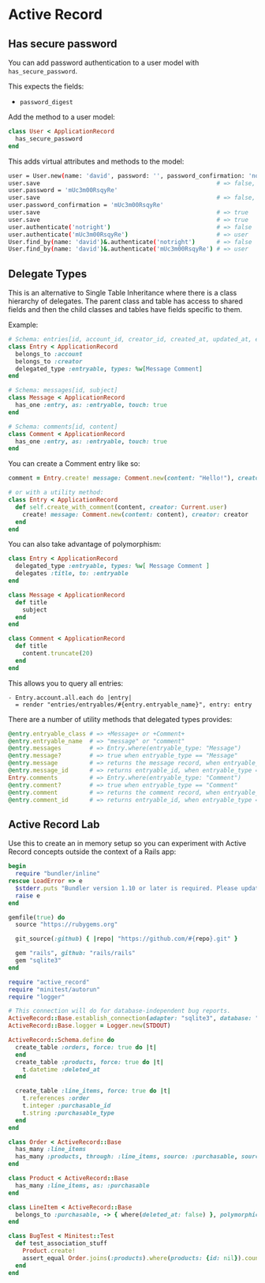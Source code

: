 # Active Record

## Has secure password

You can add password authentication to a user model with `has_secure_password`.

This expects the fields:

* `password_digest`

Add the method to a user model:

```ruby
class User < ApplicationRecord
  has_secure_password
end
```

This adds virtual attributes and methods to the model:

```bash
user = User.new(name: 'david', password: '', password_confirmation: 'nomatch')
user.save                                                  # => false, password required
user.password = 'mUc3m00RsqyRe'
user.save                                                  # => false, confirmation doesn't match
user.password_confirmation = 'mUc3m00RsqyRe'
user.save                                                  # => true
user.save                                                  # => true
user.authenticate('notright')                              # => false
user.authenticate('mUc3m00RsqyRe')                         # => user
User.find_by(name: 'david')&.authenticate('notright')      # => false
User.find_by(name: 'david')&.authenticate('mUc3m00RsqyRe') # => user
```

## Delegate Types

This is an alternative to Single Table Inheritance where there is a class hierarchy of delegates.  The parent class and table has access to shared fields and then the child classes and tables have fields specific to them.

Example:

```ruby
# Schema: entries[id, account_id, creator_id, created_at, updated_at, entryable_type, entryable_id]
class Entry < ApplicationRecord
  belongs_to :account
  belongs_to :creator
  delegated_type :entryable, types: %w[Message Comment]
end

# Schema: messages[id, subject]
class Message < ApplicationRecord
  has_one :entry, as: :entryable, touch: true
end

# Schema: comments[id, content]
class Comment < ApplicationRecord
  has_one :entry, as: :entryable, touch: true
end
```

You can create a Comment entry like so:

```ruby
comment = Entry.create! message: Comment.new(content: "Hello!"), creator: Current.user

# or with a utility method:
class Entry < ApplicationRecord
  def self.create_with_comment(content, creator: Current.user)
    create! message: Comment.new(content: content), creator: creator
  end
end
```

You can also take advantage of polymorphism:

```ruby
class Entry < ApplicationRecord
  delegated_type :entryable, types: %w[ Message Comment ]
  delegates :title, to: :entryable
end

class Message < ApplicationRecord
  def title
    subject
  end
end

class Comment < ApplicationRecord
  def title
    content.truncate(20)
  end
end
```

This allows you to query all entries:

```haml
- Entry.account.all.each do |entry|
  = render "entries/entryables/#{entry.entryable_name}", entry: entry
```

There are a number of utility methods that delegated types provides:

```ruby
@entry.entryable_class # => +Message+ or +Comment+
@entry.entryable_name  # => "message" or "comment"
@entry.messages        # => Entry.where(entryable_type: "Message")
@entry.message?        # => true when entryable_type == "Message"
@entry.message         # => returns the message record, when entryable_type == "Message", otherwise nil
@entry.message_id      # => returns entryable_id, when entryable_type == "Message", otherwise nil
Entry.comments         # => Entry.where(entryable_type: "Comment")
@entry.comment?        # => true when entryable_type == "Comment"
@entry.comment         # => returns the comment record, when entryable_type == "Comment", otherwise nil
@entry.comment_id      # => returns entryable_id, when entryable_type == "Comment", otherwise nil
```

## Active Record Lab

Use this to create an in memory setup so you can experiment with Active Record concepts outside the context of a Rails app:

```ruby
begin
  require "bundler/inline"
rescue LoadError => e
  $stderr.puts "Bundler version 1.10 or later is required. Please update your Bundler"
  raise e
end

gemfile(true) do
  source "https://rubygems.org"

  git_source(:github) { |repo| "https://github.com/#{repo}.git" }

  gem "rails", github: "rails/rails"
  gem "sqlite3"
end

require "active_record"
require "minitest/autorun"
require "logger"

# This connection will do for database-independent bug reports.
ActiveRecord::Base.establish_connection(adapter: "sqlite3", database: ":memory:")
ActiveRecord::Base.logger = Logger.new(STDOUT)

ActiveRecord::Schema.define do
  create_table :orders, force: true do |t|
  end
  create_table :products, force: true do |t|
    t.datetime :deleted_at
  end

  create_table :line_items, force: true do |t|
    t.references :order
    t.integer :purchasable_id
    t.string :purchasable_type
  end
end

class Order < ActiveRecord::Base
  has_many :line_items
  has_many :products, through: :line_items, source: :purchasable, source_type: 'Product'
end

class Product < ActiveRecord::Base
  has_many :line_items, as: :purchasable
end

class LineItem < ActiveRecord::Base
  belongs_to :purchasable, -> { where(deleted_at: false) }, polymorphic: true
end

class BugTest < Minitest::Test
  def test_association_stuff
    Product.create!
    assert_equal Order.joins(:products).where(products: {id: nil}).count, 0
  end
end
```
